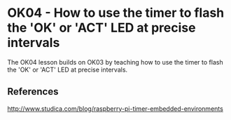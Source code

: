 # OK04 -  How to use the timer to flash the 'OK' or 'ACT' LED at precise intervals

The OK04 lesson builds on OK03 by teaching how to use the timer to flash the 'OK' or 'ACT' LED at precise intervals.

## References

http://www.studica.com/blog/raspberry-pi-timer-embedded-environments